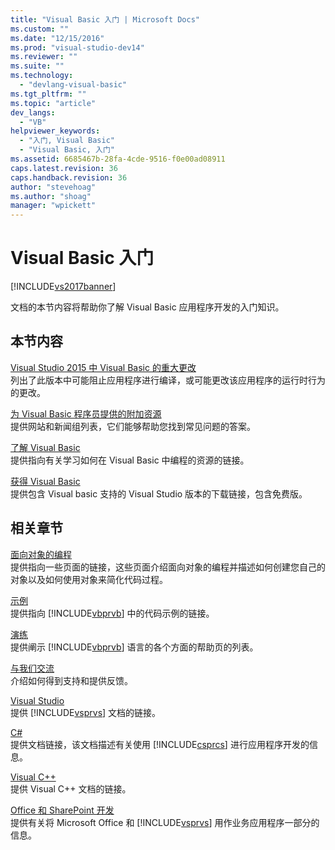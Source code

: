 ```yaml
---
title: "Visual Basic 入门 | Microsoft Docs"
ms.custom: ""
ms.date: "12/15/2016"
ms.prod: "visual-studio-dev14"
ms.reviewer: ""
ms.suite: ""
ms.technology: 
  - "devlang-visual-basic"
ms.tgt_pltfrm: ""
ms.topic: "article"
dev_langs: 
  - "VB"
helpviewer_keywords: 
  - "入门, Visual Basic"
  - "Visual Basic, 入门"
ms.assetid: 6685467b-28fa-4cde-9516-f0e00ad08911
caps.latest.revision: 36
caps.handback.revision: 36
author: "stevehoag"
ms.author: "shoag"
manager: "wpickett"
---
```

# Visual Basic 入门
[!INCLUDE[vs2017banner](../../csharp/includes/vs2017banner.md)]

文档的本节内容将帮助你了解  Visual Basic  应用程序开发的入门知识。  
  
## 本节内容  
 [Visual Studio 2015 中 Visual Basic 的重大更改](../../visual-basic/getting-started/breaking-changes-in-visual-studio-2015.md)  
 列出了此版本中可能阻止应用程序进行编译，或可能更改该应用程序的运行时行为的更改。  
  
 [为 Visual Basic 程序员提供的附加资源](../../visual-basic/getting-started/additional-resources.md)  
 提供网站和新闻组列表，它们能够帮助您找到常见问题的答案。  
  
 [了解 Visual Basic](http://msdn.microsoft.com/vstudio/hh388573.aspx)  
 提供指向有关学习如何在 Visual Basic 中编程的资源的链接。  
  
 [获得 Visual Basic](https://www.visualstudio.com/en-us/downloads/download-visual-studio-vs.aspx)  
 提供包含 Visual basic 支持的 Visual Studio 版本的下载链接，包含免费版。  
  
## 相关章节  
 [面向对象的编程](../Topic/Object-Oriented%20Programming%20\(C%23%20and%20Visual%20Basic\).md)  
 提供指向一些页面的链接，这些页面介绍面向对象的编程并描述如何创建您自己的对象以及如何使用对象来简化代码过程。  
  
 [示例](../../visual-basic/sample-applications.md)  
 提供指向 [!INCLUDE[vbprvb](../../csharp/programming-guide/concepts/linq/includes/vbprvb_md.md)] 中的代码示例的链接。  
  
 [演练](../../visual-basic/walkthroughs.md)  
 提供阐示 [!INCLUDE[vbprvb](../../csharp/programming-guide/concepts/linq/includes/vbprvb_md.md)] 语言的各个方面的帮助页的列表。  
  
 [与我们交流](/visual-studio/ide/talk-to-us)  
 介绍如何得到支持和提供反馈。  
  
 [Visual Studio](http://msdn.microsoft.com/zh-cn/06ddebea-2c83-4a45-bb48-6264c797ed93)  
 提供 [!INCLUDE[vsprvs](../../csharp/includes/vsprvs_md.md)] 文档的链接。  
  
 [C\#](../../csharp/csharp.md)  
 提供文档链接，该文档描述有关使用 [!INCLUDE[csprcs](../../csharp/includes/csprcs_md.md)] 进行应用程序开发的信息。  
  
 [Visual C\+\+](/visual-cpp/top/visual-cpp-in-visual-studio-2015)  
 提供 Visual C\+\+ 文档的链接。  
  
 [Office 和 SharePoint 开发](/office-dev/office-dev/office-and-sharepoint-development-in-visual-studio)  
 提供有关将 Microsoft Office 和 [!INCLUDE[vsprvs](../../csharp/includes/vsprvs_md.md)] 用作业务应用程序一部分的信息。